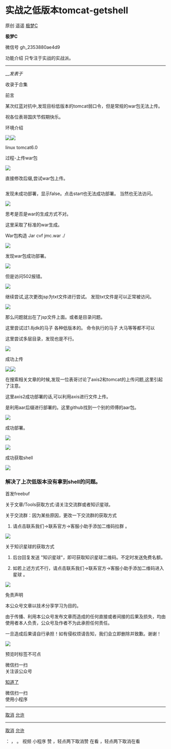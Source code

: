 #  实战之低版本tomcat-getshell

原创 遥遥 [ 极梦C ](javascript:void\(0\);)

**极梦C** ![]()

微信号 gh_2353880ae4d9

功能介绍 只专注于实战的实战派。

____

___发表于_

收录于合集

前言

某次红蓝对抗中,发现目标低版本的tomcat弱口令，但是常规的war包无法上传。

  

祝各位表哥国庆节假期快乐。

  

环境介绍

![](https://raw.githubusercontent.com/tuchuang9/tc1/refs/heads/main/public/20220929133211.png)![](https://raw.githubusercontent.com/tuchuang9/tc1/refs/heads/main/public/20220929133212.png)

linux tomcat6.0

  

  

过程-上传war包

![](https://raw.githubusercontent.com/tuchuang9/tc1/refs/heads/main/public/20220929133211.png)  

直接修改后缀,尝试war包上传。

  

![]()  

  

  

发现未成功部署，显示false。点击start也无法成功部署。 当然也无法访问。

  

![](https://raw.githubusercontent.com/tuchuang9/tc1/refs/heads/main/public/20220929133214.png)

  

思考是否是war的生成方式不对。

这里采取了标准的war生成。

War包构造 Jar cvf jmc.war ./

  

![](https://raw.githubusercontent.com/tuchuang9/tc1/refs/heads/main/public/20220929133215.png)  

  

发现war包成功部署。

  

![](https://raw.githubusercontent.com/tuchuang9/tc1/refs/heads/main/public/20220929133217.png)  

  

  

但是访问502报错。

  

![](https://raw.githubusercontent.com/tuchuang9/tc1/refs/heads/main/public/20220929133218.png)  

  

继续尝试,这次更改jsp为txt文件进行尝试。 发现txt文件是可以正常被访问。

  

![](https://raw.githubusercontent.com/tuchuang9/tc1/refs/heads/main/public/20220929133219.png)  

那么问题就出在了jsp文件上面。或者是目录问题。

这里尝试过1.8jdk的马子 各种低版本的。 命令执行的马子 大马等等都不可以

这里尝试多层目录，发现也是不行。

  

![](https://raw.githubusercontent.com/tuchuang9/tc1/refs/heads/main/public/20220929133220.png)  

  

成功上传

![](https://raw.githubusercontent.com/tuchuang9/tc1/refs/heads/main/public/20220929133211.png)![](https://raw.githubusercontent.com/tuchuang9/tc1/refs/heads/main/public/20220929133212.png)

在搜索相关文章的时候,发现一位表哥讨论了axis2和tomcat的上传问题,这里引起了注意。

这里axis2成功部署的话,可以利用axis进行文件上传。

是利用aar后缀进行部署的。这里github找到一个别的师傅的aar包。

  

![](https://raw.githubusercontent.com/tuchuang9/tc1/refs/heads/main/public/20220929133223.png)  

  

成功部署。

  

![](https://raw.githubusercontent.com/tuchuang9/tc1/refs/heads/main/public/20220929133224.png)  

  

![](https://raw.githubusercontent.com/tuchuang9/tc1/refs/heads/main/public/20220929133225.png)  

成功获取shell

  

![](https://raw.githubusercontent.com/tuchuang9/tc1/refs/heads/main/public/20220929133226.png)  

### 解决了上次低版本没有拿到shell的问题。

首发freebuf

  

  

  
  

  

  

关于文章/Tools获取方式:请关注交流群或者知识星球。

  

  

  

  

  
  
  
  
  
  

关于交流群：因为某些原因，更改一下交流群的获取方式

  

  1. 请点击联系我们->联系官方->客服小助手添加二维码拉群 。    

![](https://raw.githubusercontent.com/tuchuang9/tc1/refs/heads/main/public/20220929133227.png)

  

  

  

  

  
  

关于知识星球的获取方式

  

  1. 后台回复发送 "知识星球"，即可获取知识星球二维码。不定时发送免费名额。

  2. 如若上述方式不行，请点击联系我们->联系官方->客服小助手添加二维码进入星球 。    

![](https://raw.githubusercontent.com/tuchuang9/tc1/refs/heads/main/public/20220929133227.png)

  

  

  

  

  

  

  

免责声明

  

          

  

本公众号文章以技术分享学习为目的。

由于传播、利用本公众号发布文章而造成的任何直接或者间接的后果及损失，均由使用者本人负责，公众号及作者不为此承担任何责任。

一旦造成后果请自行承担！如有侵权烦请告知，我们会立即删除并致歉。谢谢！

  

  

  

  

![](https://raw.githubusercontent.com/tuchuang9/tc1/refs/heads/main/public/20220929133229.png)

  

预览时标签不可点

微信扫一扫  
关注该公众号

[知道了](javascript:;)

微信扫一扫  
使用小程序

****

[取消](javascript:void\(0\);) [允许](javascript:void\(0\);)

****

[取消](javascript:void\(0\);) [允许](javascript:void\(0\);)

： ， 。   视频 小程序 赞 ，轻点两下取消赞 在看 ，轻点两下取消在看

